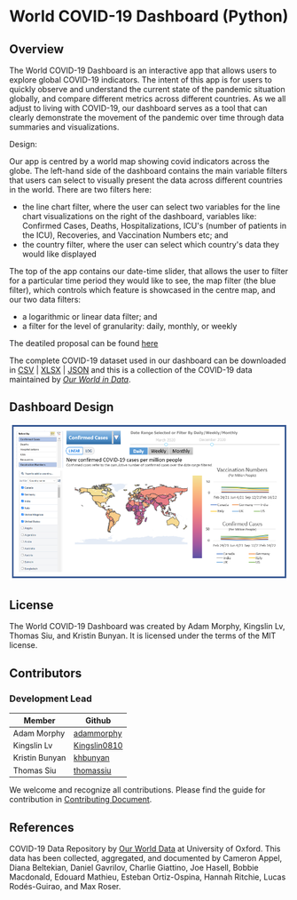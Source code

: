 # World COVID-19 Dashboard (Python)

## Overview

The World COVID-19 Dashboard is an interactive app that allows users to explore global COVID-19 indicators. The intent of this app is for users to quickly observe and understand the current state of the pandemic situation globally, and compare different metrics across different countries. As we all adjust to living with COVID-19, our dashboard serves as a tool that can clearly demonstrate the movement of the pandemic over time through data summaries and visualizations.

Design:

Our app is centred by a world map showing covid indicators across the globe. The left-hand side of the dashboard contains the main variable filters that users can select to visually present the data across different countries in the world. There are two filters here:
  - the line chart filter, where the user can select two variables for the line chart visualizations on the right of the dashboard, variables like: Confirmed Cases, Deaths, Hospitalizations, ICU's (number of patients in the ICU), Recoveries, and Vaccination Numbers etc; and
  - the country filter, where the user can select which country's data they would like displayed

The top of the app contains our date-time slider, that allows the user to filter for a particular time period they would like to see, the map filter (the blue filter), which controls which feature is showcased in the centre map, and our two data filters:
  - a logarithmic or linear data filter; and
  - a filter for the level of granularity: daily, monthly, or weekly

The deatiled proposal can be found [here](https://github.com/UBC-MDS/group10-worldcovid-dashpython/blob/main/docs/proposal.md)

The complete COVID-19 dataset used in our dashboard can be downloaded in [CSV](https://covid.ourworldindata.org/data/owid-covid-data.csv) | [XLSX](https://covid.ourworldindata.org/data/owid-covid-data.xlsx) | [JSON](https://covid.ourworldindata.org/data/owid-covid-data.json) and this is a collection of the COVID-19 data maintained by [_Our World in Data_](https://ourworldindata.org/coronavirus).

## Dashboard Design

![](dashboad_sketch.png)

## License

The World COVID-19 Dashboard was created by Adam Morphy, Kingslin Lv, Thomas Siu, and Kristin Bunyan. It is licensed under the terms of the MIT license.

## Contributors
### Development Lead

| Member        | Github                                            |
|---------------|---------------------------------------------------|
| Adam Morphy   | [adammorphy](https://github.com/adammorphy)       |
| Kingslin Lv   | [Kingslin0810](https://github.com/Kingslin0810)   |
| Kristin Bunyan| [khbunyan](https://github.com/khbunyan)           |
| Thomas Siu    | [thomassiu](https://github.com/thomassiu)         |

We welcome and recognize all contributions. Please find the guide for contribution in [Contributing Document](https://github.com/UBC-MDS/group10-worldcovid-dashpython/blob/main/CONTRIBUTING.md).

## References

COVID-19 Data Repository by [Our World Data](https://ourworldindata.org/coronavirus) at University of Oxford. This data has been collected, aggregated, and documented by Cameron Appel, Diana Beltekian, Daniel Gavrilov, Charlie Giattino, Joe Hasell, Bobbie Macdonald, Edouard Mathieu, Esteban Ortiz-Ospina, Hannah Ritchie, Lucas Rodés-Guirao, and Max Roser.
